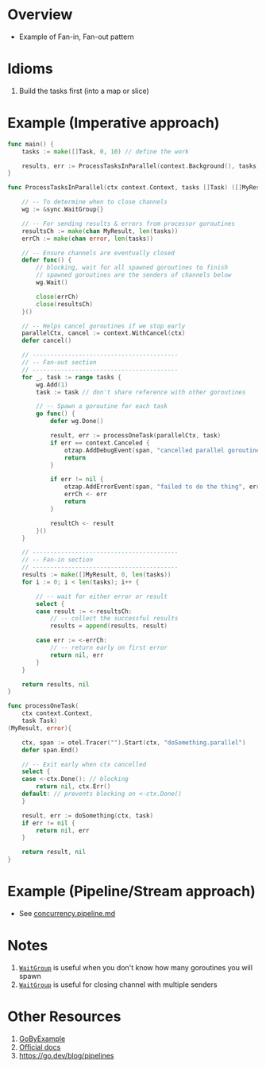 # Overview
- Example of Fan-in, Fan-out pattern


# Idioms
1. Build the tasks first (into a map or slice)


# Example (Imperative approach)
```go
func main() {
    tasks := make([]Task, 0, 10) // define the work

    results, err := ProcessTasksInParallel(context.Background(), tasks)
}

func ProcessTasksInParallel(ctx context.Context, tasks []Task) ([]MyResult, error) {

    // -- To determine when to close channels
    wg := &sync.WaitGroup{}

    // -- For sending results & errors from processor goroutines
    resultsCh := make(chan MyResult, len(tasks))
    errCh := make(chan error, len(tasks))

    // -- Ensure channels are eventually closed
    defer func() {
        // blocking, wait for all spawned goroutines to finish
        // spawned goroutines are the senders of channels below
        wg.Wait()

        close(errCh)
        close(resultsCh)
    }()

    // -- Helps cancel goroutines if we stop early
    parallelCtx, cancel := context.WithCancel(ctx)
    defer cancel()

    // -----------------------------------------
    // -- Fan-out section
    // -----------------------------------------
    for _, task := range tasks {
        wg.Add(1)
        task := task // don't share reference with other goroutines

        // -- Spawn a goroutine for each task
        go func() {
            defer wg.Done()

            result, err := processOneTask(parallelCtx, task)
            if err == context.Canceled {
                otzap.AddDebugEvent(span, "cancelled parallel goroutine")
                return
            }

            if err != nil {
                otzap.AddErrorEvent(span, "failed to do the thing", err)
                errCh <- err
                return
            }

            resultCh <- result
        }()
    }

    // -----------------------------------------
    // -- Fan-in section
    // -----------------------------------------
    results := make([]MyResult, 0, len(tasks))
    for i := 0; i < len(tasks); i++ {

        // -- wait for either error or result
        select {
        case result := <-resultsCh:
            // -- collect the successful results
            results = append(results, result)

        case err := <-errCh:
            // -- return early on first error
            return nil, err
        }
    }

    return results, nil
}

func processOneTask(
    ctx context.Context,
    task Task)
(MyResult, error){

    ctx, span := otel.Tracer("").Start(ctx, "doSomething.parallel")
    defer span.End()

    // -- Exit early when ctx cancelled
    select {
    case <-ctx.Done(): // blocking
        return nil, ctx.Err()
    default: // prevents blocking on <-ctx.Done()
    }

    result, err := doSomething(ctx, task)
    if err != nil {
        return nil, err
    }

    return result, nil
}
```


# Example (Pipeline/Stream approach)
- See [concurrency.pipeline.md](./concurrency.pipeline.md)


# Notes
1. [`WaitGroup`](https://pkg.go.dev/sync) is useful when you don't know how many goroutines you will spawn
1. [`WaitGroup`](https://pkg.go.dev/sync) is useful for closing channel with multiple senders


# Other Resources
1. [GoByExample](https://gobyexample.com/waitgroups)
1. [Official docs](https://pkg.go.dev/sync#WaitGroup)
1. https://go.dev/blog/pipelines
